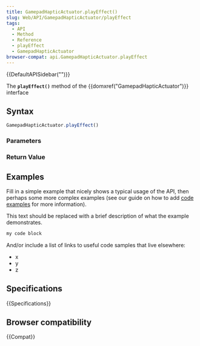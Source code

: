 ```yaml
---
title: GamepadHapticActuator.playEffect()
slug: Web/API/GamepadHapticActuator/playEffect
tags:
  - API
  - Method
  - Reference
  - playEffect
  - GamepadHapticActuator
browser-compat: api.GamepadHapticActuator.playEffect
---
```

{{DefaultAPISidebar("")}}

The **`playEffect()`** method of the {{domxref("GamepadHapticActuator")}} interface 

## Syntax

```js
GamepadHapticActuator.playEffect()
```

### Parameters



### Return Value



## Examples

Fill in a simple example that nicely shows a typical usage of the API, then perhaps some more complex examples (see our guide on how to add [code examples](/en-US/docs/MDN/Contribute/Structures/Code_examples) for more information).

This text should be replaced with a brief description of what the example demonstrates.

```js
my code block
```

And/or include a list of links to useful code samples that live elsewhere:

*   x
*   y
*   z

## Specifications

{{Specifications}}

## Browser compatibility

{{Compat}}


